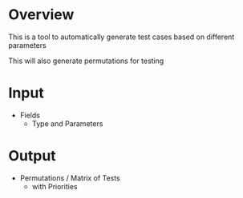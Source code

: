 # Overview

This is a tool to automatically generate test cases based on different parameters

This will also generate permutations for testing

# Input

- Fields 
    - Type and Parameters

# Output

- Permutations / Matrix of Tests
    - with Priorities

